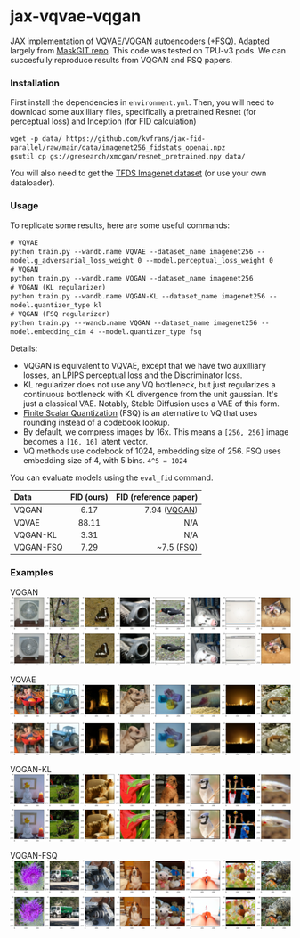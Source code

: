 # jax-vqvae-vqgan
JAX implementation of VQVAE/VQGAN autoencoders (+FSQ). Adapted largely from [MaskGIT repo](https://github.com/google-research/maskgit). This code was tested on TPU-v3 pods. We can succesfully reproduce results from VQGAN and FSQ papers.

### Installation
First install the dependencies in `environment.yml`.
Then, you will need to download some auxilliary files, specifically a pretrained Resnet (for perceptual loss) and Inception (for FID calculation)
```
wget -p data/ https://github.com/kvfrans/jax-fid-parallel/raw/main/data/imagenet256_fidstats_openai.npz
gsutil cp gs://gresearch/xmcgan/resnet_pretrained.npy data/
```
You will also need to get the [TFDS Imagenet dataset](https://www.tensorflow.org/datasets/catalog/imagenet2012) (or use your own dataloader).

### Usage
To replicate some results, here are some useful commands:
```
# VQVAE
python train.py --wandb.name VQVAE --dataset_name imagenet256 --model.g_adversarial_loss_weight 0 --model.perceptual_loss_weight 0
# VQGAN
python train.py --wandb.name VQGAN --dataset_name imagenet256
# VQGAN (KL regularizer)
python train.py --wandb.name VQGAN-KL --dataset_name imagenet256 --model.quantizer_type kl
# VQGAN (FSQ regularizer)
python train.py ---wandb.name VQGAN --dataset_name imagenet256 --model.embedding_dim 4 --model.quantizer_type fsq
```
Details:
- VQGAN is equivalent to VQVAE, except that we have two auxilliary losses, an LPIPS perceptual loss and the Discriminator loss.
- KL regularizer does not use any VQ bottleneck, but just regularizes a continuous bottleneck with KL divergence from the unit gaussian. It's just a classical VAE. Notably, Stable Diffusion uses a VAE of this form.
- [Finite Scalar Quantization](https://arxiv.org/abs/2309.15505) (FSQ) is an aternative to VQ that uses rounding instead of a codebook lookup.
- By default, we compress images by 16x. This means a `[256, 256]` image becomes a `[16, 16]` latent vector.
- VQ methods use codebook of 1024, embedding size of 256. FSQ uses embedding size of 4, with 5 bins. `4^5 = 1024`

You can evaluate models using the `eval_fid` command. 

| Data              | FID (ours) | FID (reference paper) |
| :---------------- | :------: | ----: |
| VQGAN     |  6.17   | 7.94  ([VQGAN](https://arxiv.org/abs/2012.09841))|
| VQVAE     |  88.11  | N/A |
| VQGAN-KL  |  3.31   | N/A |
| VQGAN-FSQ |  7.29   | ~7.5 ([FSQ](https://arxiv.org/abs/2309.15505)) |

### Examples

VQGAN
![](data/example_vqgan.png)

VQVAE
![](data/example_vae.png)

VQGAN-KL
![](data/example_kl.png)

VQGAN-FSQ
![](data/example_fsq.png)